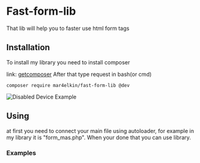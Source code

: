 # Fast-form-lib

That lib will help you to faster use html form tags

## Installation

To install my library you need to install composer

link: [getcomposer](https://getcomposer.org/) After that type request in bash(or cmd)

    composer require mar4elkin/fast-form-lib @dev 

![Disabled Device Example](https://image.ibb.co/jzTJfo/composer.png)   

## Using
at first you need to connect your main file using autoloader, for example in my library it is "form_mas.php".
When your done that you can use library.

### Examples

